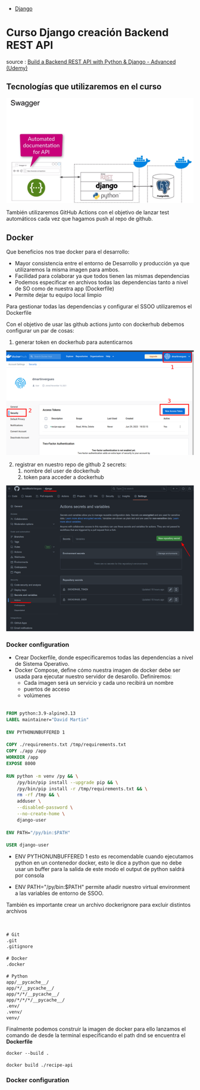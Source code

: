- [Django](#django)



# Curso Django creación Backend REST API

source : [Build a Backend REST API with Python & Django - Advanced (Udemy)](https://www.udemy.com/course/django-python-advanced/)

## Tecnologías que utilizaremos en el curso

![not found](img/49.png)

También utilizaremos GitHub Actions con el objetivo de lanzar test automáticos cada vez que hagamos push al repo de github.

## Docker

Que beneficios nos trae docker para el desarrollo:

- Mayor consistencia entre el entorno de Desarrollo y producción ya que utilizaremos la misma imagen para ambos.
- Facilidad para colaborar ya que todos tienen las mismas dependencias
- Podemos especificar en archivos todas las dependencias tanto a nivel de SO como de nuestra app (Dockerfile)
- Permite dejar tu equipo local limpio

Para gestionar todas las dependencias y configurar el SSOO utilizaremos el Dockerfile

Con el objetivo de usar las github actions junto con dockerhub debemos configurar un par de cosas:

1. generar token en dockerhub para autenticarnos

![not found](img/50.png)

2. registrar en nuestro repo de github 2 secrets:
   1. nombre del user de dockerhub
   2. token para acceder a dockerhub

![not found](img/51png.png)

### Docker configuration

* Crear Dockerfile, donde especificaremos todas las dependencias a nivel de Sistema Operativo.
* Docker Compose, define cómo nuestra imagen de docker debe ser usada para ejecutar nuestro servidor de desarollo. Definiremos:
  * Cada imagen será un servicio y cada uno recibirá un nombre
  * puertos de acceso
  * volúmenes

```dockerfile

FROM python:3.9-alpine3.13
LABEL maintainer="David Martin"

ENV PYTHONUNBUFFERED 1

COPY ./requirements.txt /tmp/requirements.txt
COPY ./app /app
WORKDIR /app
EXPOSE 8000

RUN python -m venv /py && \
    /py/bin/pip install --upgrade pip && \
    /py/bin/pip install -r /tmp/requirements.txt && \
    rm -rf /tmp && \
    adduser \
    --disabled-password \
    --no-create-home \
    django-user

ENV PATH="/py/bin:$PATH"

USER django-user

```

* ENV PYTHONUNBUFFERED 1
    esto es recomendable cuando ejecutamos python en un contenedor docker, esto le dice a python que no debe usar un buffer para la salida de este modo el output de python saldrá por consola

* ENV PATH="/py/bin:$PATH"
    permite añadir nuestro virtual environment a las variables de entorno de SSOO.


También es importante crear un archivo dockerignore para excluir distintos archivos


```dockerignore


# Git
.git
.gitignore

# Docker
.docker

# Python
app/__pycache__/
app/*/__pycache__/
app/*/*/__pycache__/
app/*/*/*/__pycache__/
.env/
.venv/
venv/

```
Finalmente podemos construir la imagen de docker para ello lanzamos el comando de desde la terminal especificando el path dnd se encuentra el **Dockerfile**

```
docker --build .

docker build ./recipe-api

```
### Docker configuration